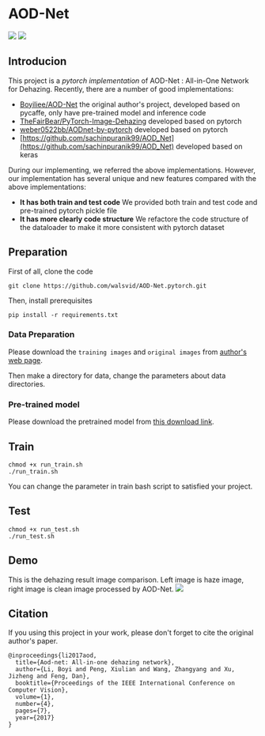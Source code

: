 # AOD-Net

![](https://img.shields.io/badge/pytorch-0.4.0-blue.svg) ![](https://img.shields.io/badge/python-3.6.5-brightgreen.svg)

## Introducion

This project is a *pytorch implementation* of AOD-Net : All-in-One Network for Dehazing. Recently, there are a number of good implementations:
- [Boyiliee/AOD-Net](https://github.com/Boyiliee/AOD-Net) the original author's project, developed based on pycaffe, only have pre-trained model and inference code
- [TheFairBear/PyTorch-Image-Dehazing](https://github.com/TheFairBear/PyTorch-Image-Dehazing) developed based on pytorch
- [weber0522bb/AODnet-by-pytorch](https://github.com/weber0522bb/AODnet-by-pytorch) developed based on pytorch
- [https://github.com/sachinpuranik99/AOD_Net](https://github.com/sachinpuranik99/AOD_Net) developed based on keras

During our implementing, we referred the above implementations. However, our implementation has several unique and new features compared with the above implementations:
- **It has both train and test code** We provided both train and test code and pre-trained pytorch pickle file
- **It has more clearly code structure** We refactore the code structure of the dataloader to make it more consistent with pytorch dataset

## Preparation
First of all, clone the code
```
git clone https://github.com/walsvid/AOD-Net.pytorch.git
```
Then, install prerequisites
```
pip install -r requirements.txt
```
### Data Preparation
Please download the `training images` and `original images` from [author's web page](https://sites.google.com/site/boyilics/website-builder/project-page).

Then make a directory for data, change the parameters about data directories.
### Pre-trained model
Please download the pretrained model from [this download link]().
## Train
```
chmod +x run_train.sh
./run_train.sh
```
You can change the parameter in train bash script to satisfied your project.
## Test
```
chmod +x run_test.sh
./run_test.sh
```
## Demo
This is the dehazing result image comparison. Left image is haze image, right image is clean image processed by AOD-Net.
![](https://i.loli.net/2018/11/30/5c00f22dbeb9d.jpg)

## Citation
If you using this project in your work, please don't forget to cite the original author's paper.
```
@inproceedings{li2017aod,
  title={Aod-net: All-in-one dehazing network},
  author={Li, Boyi and Peng, Xiulian and Wang, Zhangyang and Xu, Jizheng and Feng, Dan},
  booktitle={Proceedings of the IEEE International Conference on Computer Vision},
  volume={1},
  number={4},
  pages={7},
  year={2017}
}
```
